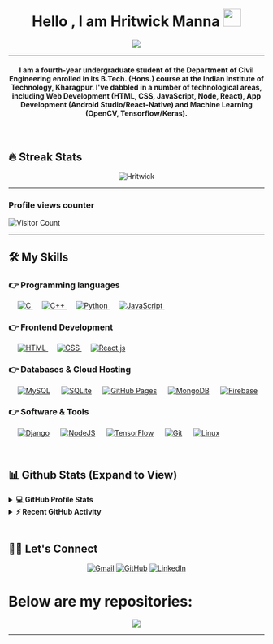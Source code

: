 
<h1 align="center">Hello , I am Hritwick Manna <img src="https://media.giphy.com/media/hvRJCLFzcasrR4ia7z/giphy.gif" width="35"></h1>
<p align="center">
  <a href="https://github.com/DenverCoder1/readme-typing-svg"><img src="https://readme-typing-svg.herokuapp.com?lines=Civil+Engineering+Student+IITKGP;Full-Stack+Web+Developer;Data-Science+|+ML+|+Deep+Learning;&center=true&width=500&height=50"></a>
</p>
<hr/>
<h4 align="center">I am a fourth-year undergraduate student of the Department of Civil Engineering enrolled in its B.Tech. (Hons.) course at the Indian Institute of Technology, Kharagpur. I've dabbled in a number of technological areas, including Web Development (HTML, CSS, JavaScript, Node, React), App Development (Android Studio/React-Native) and Machine Learning (OpenCV, Tensorflow/Keras).</h4>
<br>
<!-- <p align="center"> <img src="https://komarev.com/ghpvc/?username=Gitanjit&label=Profile%20views&color=0e75b6&style=plastic" alt="Gitanjit" /> </p> -->


## 🔥 Streak Stats
<p align="center"><img src="https://github-readme-streak-stats.herokuapp.com/?user=hritwickmanna&theme=algolia" alt="Hritwick"  /></p>

---
### Profile views counter
![Visitor Count](https://profile-counter.glitch.me/{hritwickmanna}/count.svg)


---

## 🛠️ My Skills

### 👉 Programming languages

<p align="left"> 
  &emsp; 
  <a href="https://www.cprogramming.com/" target="_blank"> 
    <img alt="C" src="https://img.shields.io/badge/C%20-%232370ED.svg?logo=c&logoColor=white">
  </a> 
  &emsp;
  <a href="https://www.w3schools.com/cpp/" target="_blank"> 
    <img alt="C++" src="https://img.shields.io/badge/C++%20-%2300599C.svg?logo=c%2B%2B&logoColor=white">
  </a> 
  &emsp;
   <a href="https://www.python.org" target="_blank">
    <img alt="Python" src="https://img.shields.io/badge/Python%20-%2314354C.svg?logo=python&logoColor=white">
  </a>
  &emsp;
   <a href="https://developer.mozilla.org/en-US/docs/Web/JavaScript" target="_blank"> 
     <img alt="JavaScript" src="https://img.shields.io/badge/JavaScript%20-%23F7DF1E.svg?logo=javascript&logoColor=black">
   </a>
  &emsp;
</p>

### 👉 Frontend Development
<p align="left"> 
  &emsp; 
  <a href="https://www.w3.org/html/" target="_blank"> 
   <img alt="HTML" src="https://img.shields.io/badge/HTML5%20-%23E34F26.svg?logo=html5&logoColor=white">
  </a>   
  &emsp;
  <a href="https://www.w3schools.com/css/" target="_blank">
    <img alt="CSS" src="https://img.shields.io/badge/CSS%20-%231572B6.svg?logo=css3&logoColor=white">
  </a> 
   &emsp;
  <a href="https://reactjs.org/" target="_blank"> 
    <img alt="React.js" src="https://reactjs.org/](https://upload.wikimedia.org/wikipedia/commons/thumb/a/a7/React-icon.svg/512px-React-icon.svg.png?20220125121207"/>
  </a>
</p>

### 👉 Databases & Cloud Hosting
<p align="left">
  &emsp;
    <a href="https://www.mysql.com/"><img alt="MySQL" src="https://img.shields.io/badge/MySQL-%2300f.svg?style=flat&llogo=mysql&logoColor=white"></a>
  &emsp;
    <a href="https://www.sqlite.org/"><img alt="SQLite" src ="https://img.shields.io/badge/sqlite-%2307405e.svg?style=flat&logo=sqlite&logoColor=white"/></a>
  &emsp;
    <a href="https://www.github.com"><img alt="GitHub Pages" src="https://img.shields.io/badge/GitHub%20Pages-%23327FC7.svg?style=flat&llogo=github&logoColor=white"></a>
  &emsp;
    <a href="https://www.mongodb.com/"> <img alt="MongoDB" src ="https://img.shields.io/badge/MongoDB-%234ea94b.svg?style=for-the-badge&logo=mongodb&logoColor=white"/></a>
  &emsp;
    <a href="https://firebase.google.com/"><img alt="Firebase" src ="https://img.shields.io/badge/Firebase-%23316192.svg?logo=firebase&logoColor=white"></a>
 </p>
  

 ### 👉 Software & Tools
 
<p>
  &emsp;
    <a href="#"><img alt="Django" src="https://img.shields.io/badge/django-%23092E20.svg?style=for-the-badge&logo=django&logoColor=white"/></a>
  &emsp;
    <a href="#"><img alt="NodeJS" src="https://img.shields.io/badge/node.js-%2343853D.svg?style=for-the-badge&logo=node-dot-js&logoColor=white"/></a>
  &emsp;
    <a href="#"><img alt="TensorFlow" src="https://img.shields.io/badge/TensorFlow-%23FF6F00.svg?style=for-the-badge&logo=TensorFlow&logoColor=white" /></a>
  &emsp;
    <a href="#"><img alt="Git" src="https://img.shields.io/badge/Git%20-%23F05033.svg?logo=git&logoColor=white"></a>
  &emsp;
    <a href="#"><img alt="Linux" src="https://img.shields.io/badge/Linux-FCC624?style=flat&logo=linux&logoColor=black"></a>




</p>

<br/>

## 📊 Github Stats (Expand to View) 


<details> 
  <summary><b>💻 GitHub Profile Stats</b></summary>
  <br/>
  <p align="center">
    <a href="https://github.com/anuraghazra/github-readme-stats"><img alt="Gitanjit's Github Stats" src="https://github-readme-stats.vercel.app/api?username=Gitanjit&show_icons=true&count_private=true&theme=algolia" height="192px"/></a>
<br/>
  &nbsp;
	  <img src="https://github-readme-stats.vercel.app/api/top-langs?username=Gitanjit&show_icons=true&locale=en&layout=compact&theme=algolia" alt="Gitanjit" height="192px"/>
  <br/>
  <b>Note:</b> Top languages is only a metric of the languages my public code consists of and doesn't reflect experience or skill level.
  </p>
</details>


<details>
  <summary><b>⚡ Recent GitHub Activity</b></summary>
  <br/>
   <a href="https://github.com/Gitanjit"><img alt="Gitanjit's Activity Graph" src="https://activity-graph.herokuapp.com/graph?username=Gitanjit&custom_title=Gitanjit%20Medhi's%20Contribution%20Graph&theme=react-dark" /></a>
  <br/>

</details>

<br/>

## 🙋‍♀️ Let's Connect
<p align="center">
<!--   <a href=""><img src="https://img.icons8.com/bubbles/50/000000/web.png" alt="Website"/></a> -->
	<a href="mailto:gitanjit6@gmail.com"><img src="https://img.icons8.com/bubbles/50/000000/gmail.png" alt="Gmail"/></a>
	<a href="https://github.com/Gitanjit"><img src="https://img.icons8.com/bubbles/50/000000/github.png" alt="GitHub"/></a>
	<a href="https://www.linkedin.com/in/gitanjit-medhi-334737196/"><img src="https://img.icons8.com/bubbles/50/000000/linkedin.png" alt="LinkedIn"/></a>
</p>

# Below are my repositories:

<div align="center">
<img align="center" src="https://emoji.gg/assets/emoji/7524_this_animated_bottom.gif">
 </div>

<hr/>










